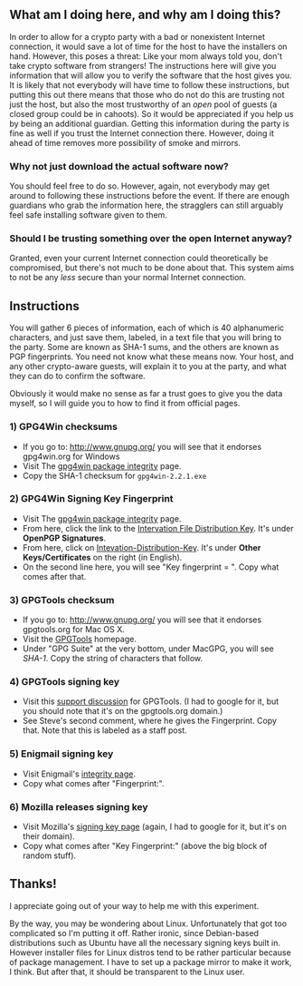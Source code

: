 ## What am I doing here, and why am I doing this?

In order to allow for a crypto party with a bad or nonexistent Internet connection, it would save a lot of time for the host to have the installers on hand. However, this poses a threat: Like your mom always told you, don't take crypto software from strangers! The instructions here will give you information that will allow you to verify the software that the host gives you. It is likely that not everybody will have time to follow these instructions, but putting this out there means that those who do not do this are trusting not just the host, but also the most trustworthy of an *open* pool of guests (a closed group could be in cahoots). So it would be appreciated if you help us by being an additional guardian. Getting this information during the party is fine as well if you trust the Internet connection there. However, doing it ahead of time removes more possibility of smoke and mirrors.

### Why not just download the actual software now?

You should feel free to do so. However, again, not everybody may get around to following these instructions before the event. If there are enough guardians who grab the information here, the stragglers can still arguably feel safe installing software given to them.

### Should I be trusting something over the open Internet anyway?

Granted, even your current Internet connection could theoretically be compromised, but there's not much to be done about that. This system aims to not be any *less* secure than your normal Internet connection.

## Instructions

You will gather 6 pieces of information, each of which is 40 alphanumeric characters, and just save them, labeled, in a text file that you will bring to the party. Some are known as SHA-1 sums, and the others are known as PGP fingerprints. You need not know what these means now. Your host, and any other crypto-aware guests, will explain it to you at the party, and what they can do to confirm the software.

Obviously it would make no sense as far a trust goes to give you the data myself, so I will guide you to how to find it from official pages.

### 1) GPG4Win checksums

* If you go to: http://www.gnupg.org/ you will see that it endorses gpg4win.org for Windows
* Visit The [gpg4win package integrity](http://www.gpg4win.org/package-integrity.html) page.
* Copy the SHA-1 checksum for `gpg4win-2.2.1.exe`

### 2) GPG4Win Signing Key Fingerprint

* Visit The [gpg4win package integrity](http://www.gpg4win.org/package-integrity.html) page.
* From here, click the link to the [Intervation File Distribution Key](https://ssl.intevation.de/). It's under **OpenPGP Signatures**.
* From here, click on [Intevation-Distribution-Key](https://ssl.intevation.de/Intevation-Distribution-Key.asc). It's under **Other Keys/Certificates** on the right (in English).
* On the second line here, you will see "Key fingerprint = ". Copy what comes after that.

### 3) GPGTools checksum

* If you go to: http://www.gnupg.org/ you will see that it endorses gpgtools.org for Mac OS X.
* Visit the [GPGTools](https://gpgtools.org/) homepage. 
* Under "GPG Suite" at the very bottom, under MacGPG, you will see *SHA-1*. Copy the string of characters that follow.

### 4) GPGTools signing key

* Visit this [support discussion](http://support.gpgtools.org/discussions/everything/13958-need-the-gpgtools-public-key-to-verify-the-sig-file) for GPGTools. (I had to google for it, but you should note that it's on the gpgtools.org domain.)
* See Steve's second comment, where he gives the Fingerprint. Copy that. Note that this is labeled as a staff post.

### 5) Enigmail signing key

* Visit Enigmail's [integrity page](https://www.enigmail.net/documentation/signature.php).
* Copy what comes after "Fingerprint:".

### 6) Mozilla releases signing key

* Visit Mozilla's [signing key page](http://ftp.mozilla.org/pub/mozilla.org/firefox/releases/25.0/KEY) (again, I had to google for it, but it's on their domain).
* Copy what comes after "Key Fingerprint:" (above the big block of random stuff).

## Thanks!

I appreciate going out of your way to help me with this experiment.

By the way, you may be wondering about Linux. Unfortunately that got too complicated so I'm putting it off. Rather ironic, since Debian-based distributions such as Ubuntu have all the necessary signing keys built in. However installer files for Linux distros tend to be rather particular because of package management. I have to set up a package mirror to make it work, I think. But after that, it should be transparent to the Linux user.
